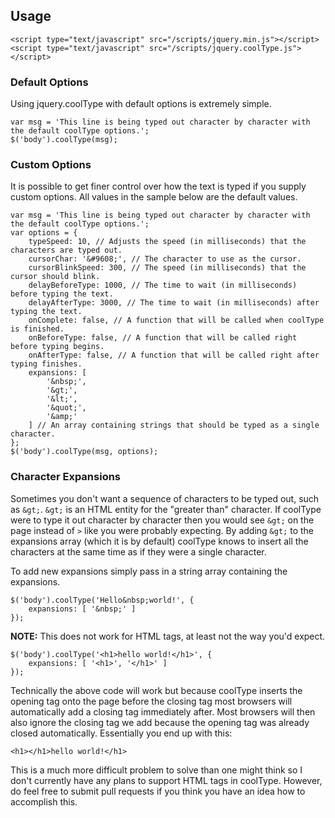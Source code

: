 ## Usage

    <script type="text/javascript" src="/scripts/jquery.min.js"></script>
    <script type="text/javascript" src="/scripts/jquery.coolType.js"></script>

### Default Options

Using jquery.coolType with default options is extremely simple.

    var msg = 'This line is being typed out character by character with the default coolType options.';
    $('body').coolType(msg);

### Custom Options

It is possible to get finer control over how the text is typed if you supply custom options. All values in the sample below are the default values.

    var msg = 'This line is being typed out character by character with the default coolType options.';
    var options = {
        typeSpeed: 10, // Adjusts the speed (in milliseconds) that the characters are typed out.
        cursorChar: '&#9608;', // The character to use as the cursor.
        cursorBlinkSpeed: 300, // The speed (in milliseconds) that the cursor should blink.
        delayBeforeType: 1000, // The time to wait (in milliseconds) before typing the text.
        delayAfterType: 3000, // The time to wait (in milliseconds) after typing the text.
        onComplete: false, // A function that will be called when coolType is finished.
        onBeforeType: false, // A function that will be called right before typing begins.
        onAfterType: false, // A function that will be called right after typing finishes.
        expansions: [
            '&nbsp;',
            '&gt;',
            '&lt;',
            '&quot;',
            '&amp;'
        ] // An array containing strings that should be typed as a single character.
    };
    $('body').coolType(msg, options);
    
### Character Expansions

Sometimes you don't want a sequence of characters to be typed out, such as `&gt;`. `&gt;` is an HTML entity for the "greater than" character. If coolType were to type it out character by character then you would see `&gt;` on the page instead of `>` like you were probably expecting. By adding `&gt;` to the expansions array (which it is by default) coolType knows to insert all the characters at the same time as if they were a single character.

To add new expansions simply pass in a string array containing the expansions.

    $('body').coolType('Hello&nbsp;world!', {
        expansions: [ '&nbsp;' ]
    });
    
**NOTE:** This does not work for HTML tags, at least not the way you'd expect.

    $('body').coolType('<h1>hello world!</h1>', {
        expansions: [ '<h1>', '</h1>' ]
    });
    
Technically the above code will work but because coolType inserts the opening tag onto the page before the closing tag most browsers will automatically add a closing tag immediately after. Most browsers will then also ignore the closing tag we add because the opening tag was already closed automatically. Essentially you end up with this:

    <h1></h1>hello world!</h1>
    
This is a much more difficult problem to solve than one might think so I don't currently have any plans to support HTML tags in coolType. However, do feel free to submit pull requests if you think you have an idea how to accomplish this.
